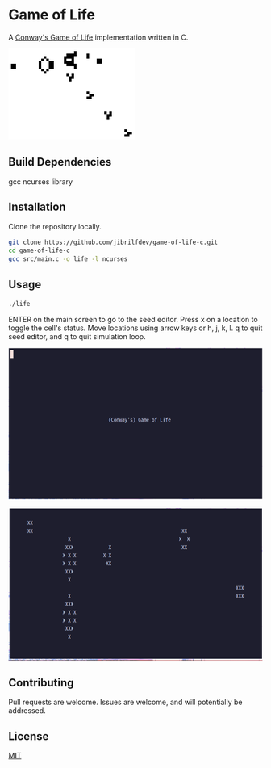 # Game of Life

A [Conway's Game of Life](https://en.wikipedia.org/wiki/Conway's_Game_of_Life) implementation written in C.

![GIF of game of life](./gifs/glider.gif)

## Build Dependencies
gcc
ncurses library

## Installation

Clone the repository locally.

```bash
git clone https://github.com/jibrilfdev/game-of-life-c.git
cd game-of-life-c
gcc src/main.c -o life -l ncurses
```

## Usage

```bash
./life
```

ENTER on the main screen to go to the seed editor. Press x on a location to toggle the cell's status. Move locations using arrow keys or h, j, k, l. q to quit seed editor, and q to quit simulation loop.

![Screenshot of Game of Life title screen.](./screenshots/titlescreen.png)

![Screenshot of Game of Life in the middle of a simulation.](./screenshots/gamestate.png)

## Contributing

Pull requests are welcome. Issues are welcome, and will potentially be addressed.

## License

[MIT](https://choosealicense.com/licenses/mit/)

